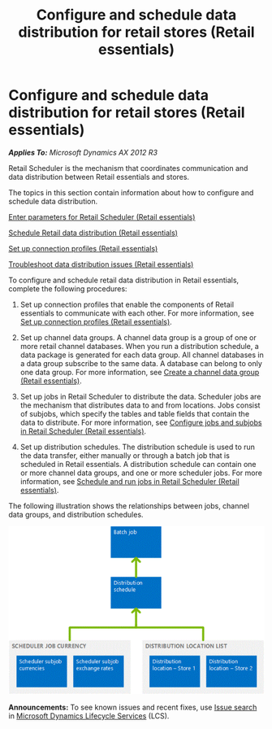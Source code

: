 ﻿---
title: Configure and schedule data distribution for retail stores (Retail essentials)
TOCTitle: Configure and schedule data distribution for retail stores (Retail essentials)
ms:assetid: e1724759-d67a-446a-a693-c5273187e0de
ms:mtpsurl: https://technet.microsoft.com/en-us/library/Dn736970(v=AX.60)
ms:contentKeyID: 62200465
ms.date: 08/15/2014
mtps_version: v=AX.60
---

# Configure and schedule data distribution for retail stores (Retail essentials) 


_**Applies To:** Microsoft Dynamics AX 2012 R3_

Retail Scheduler is the mechanism that coordinates communication and data distribution between Retail essentials and stores.

The topics in this section contain information about how to configure and schedule data distribution.

[Enter parameters for Retail Scheduler (Retail essentials)](enter-parameters-for-retail-scheduler-retail-essentials.md)

[Schedule Retail data distribution (Retail essentials)](schedule-retail-data-distribution-retail-essentials.md)

[Set up connection profiles (Retail essentials)](set-up-connection-profiles-retail-essentials.md)

[Troubleshoot data distribution issues (Retail essentials)](troubleshoot-data-distribution-issues-retail-essentials.md)

To configure and schedule retail data distribution in Retail essentials, complete the following procedures:

1.  Set up connection profiles that enable the components of Retail essentials to communicate with each other. For more information, see [Set up connection profiles (Retail essentials)](set-up-connection-profiles-retail-essentials.md).

2.  Set up channel data groups. A channel data group is a group of one or more retail channel databases. When you run a distribution schedule, a data package is generated for each data group. All channel databases in a data group subscribe to the same data. A database can belong to only one data group. For more information, see [Create a channel data group (Retail essentials)](create-a-channel-data-group-retail-essentials.md).

3.  Set up jobs in Retail Scheduler to distribute the data. Scheduler jobs are the mechanism that distributes data to and from locations. Jobs consist of subjobs, which specify the tables and table fields that contain the data to distribute. For more information, see [Configure jobs and subjobs in Retail Scheduler (Retail essentials)](configure-jobs-and-subjobs-in-retail-scheduler-retail-essentials.md).

4.  Set up distribution schedules. The distribution schedule is used to run the data transfer, either manually or through a batch job that is scheduled in Retail essentials. A distribution schedule can contain one or more channel data groups, and one or more scheduler jobs. For more information, see [Schedule and run jobs in Retail Scheduler (Retail essentials)](schedule-and-run-jobs-in-retail-scheduler-retail-essentials.md).

The following illustration shows the relationships between jobs, channel data groups, and distribution schedules.

![How Retail Scheduler works](images/JJ679920.RetailScheduler(en-us,AX.60).gif "How Retail Scheduler works")

  
**Announcements:** To see known issues and recent fixes, use [Issue search](http://go.microsoft.com/fwlink/?linkid=389258) in [Microsoft Dynamics Lifecycle Services](http://go.microsoft.com/fwlink/?linkid=306505) (LCS).

